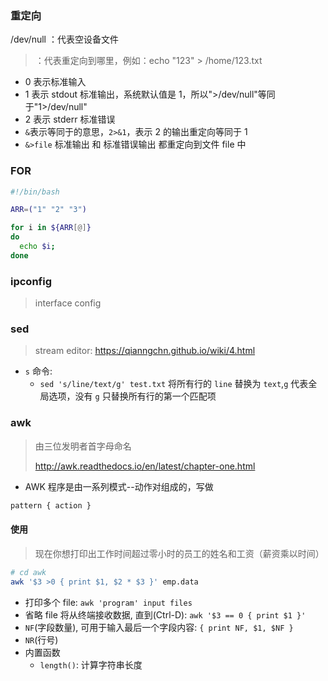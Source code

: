 ### 重定向

/dev/null ：代表空设备文件

> ：代表重定向到哪里，例如：echo "123" > /home/123.txt

* 0 表示标准输入
* 1 表示 stdout 标准输出，系统默认值是 1，所以">/dev/null"等同于"1>/dev/null"
* 2 表示 stderr 标准错误
* `&`表示等同于的意思，`2>&1`，表示 2 的输出重定向等同于 1
* `&>file` 标准输出 和 标准错误输出 都重定向到文件 file 中

### FOR

```sh
#!/bin/bash

ARR=("1" "2" "3")

for i in ${ARR[@]}
do
  echo $i;
done
```

### ipconfig

> interface config

### sed

> stream editor: https://qianngchn.github.io/wiki/4.html

* `s` 命令:
  * `sed 's/line/text/g' test.txt` 将所有行的 `line` 替换为 `text`,`g` 代表全局选项，没有 `g` 只替换所有行的第一个匹配项

### awk

> 由三位发明者首字母命名
>
> http://awk.readthedocs.io/en/latest/chapter-one.html

* AWK 程序是由一系列模式--动作对组成的，写做

```sh
pattern { action }
```

#### 使用

> 现在你想打印出工作时间超过零小时的员工的姓名和工资（薪资乘以时间）

```sh
# cd awk
awk '$3 >0 { print $1, $2 * $3 }' emp.data
```

* 打印多个 file: `awk 'program' input files`
* 省略 file 将从终端接收数据, 直到(Ctrl-D): `awk '$3 == 0 { print $1 }'`
* `NF`(字段数量), 可用于输入最后一个字段内容: `{ print NF, $1, $NF }`
* `NR`(行号)
* 内置函数
  * `length()`: 计算字符串长度
